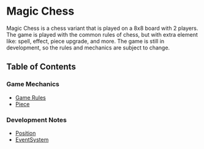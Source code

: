 ﻿# Magic Chess
Magic Chess is a chess variant that is played on a 8x8 board with 2 players. The game is played with the common rules of chess, but with extra element like: spell, effect, piece upgrade, and more. The game is still in development, so the rules and mechanics are subject to change.

## Table of Contents
### Game Mechanics
- [Game Rules](GameRules/GameRules.md)
- [Piece](GameRules/Piece.md)
### Development Notes
- [Position](Assets/Readme/Position.md)
- [EventSystem](Assets/Readme/EventSystem.md)